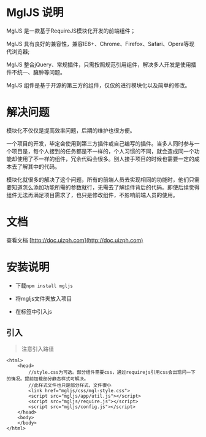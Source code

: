 # MglJS 说明

MglJS 是一款基于RequireJS模块化开发的前端组件；

MglJS 具有良好的兼容性，兼容IE8+、Chrome、Firefox、Safari、Opera等现代浏览器;

MglJS 整合jQuery、常规插件，只需按照规范引用组件，解决多人开发是使用插件不统一、臃肿等问题。

MglJS 组件是基于开源的第三方的组件，仅仅的进行模块化以及简单的修改。

# 解决问题

模块化不仅仅是提高效率问题，后期的维护也很方便。

一个项目的开发，毕定会使用到第三方插件或自己编写的插件。当多人同时参与一个项目是，每个人接到的任务都是不一样的，个人习惯的不同，就会造成同一个功能却使用了不一样的组件，冗余代码会很多。别人接手项目的时候也需要一定的成本去了解其中的代码。

模块化就很多的解决了这个问题，所有的前端人员去实现相同的功能时，他们只需要知道怎么添加功能所需的参数就行，无需去了解组件背后的代码。即使后续觉得组件无法再满足项目需求了，也只是修改组件，不影响前端人员的使用。

# 文档

查看文档 [http://doc.uizph.com](http://doc.uizph.com)

# 安装说明

* 下载`npm install mgljs`

* 将mgljs文件夹放入项目

* 在<head>标签中引入js

## 引入
> 注意引入路径
~~~
<html>
    <head>
        //style.css为可选。部分组件需要css，通过requirejs引用css会出现闪一下的情况。提前加载部分静态样式可解决。
        //此样式文件也只是部分样式，文件很小
        <link href="mgljs/css/mgl-style.css">   
        <script src="mgljs/app/util.js"></script>
        <script src="mgljs/require.js"></script>
        <script src="mgljs/config.js"></script>
    </head>
    <body>
    </body>
</html>
~~~


